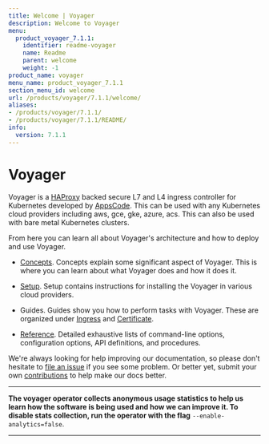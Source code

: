 ```yaml
---
title: Welcome | Voyager
description: Welcome to Voyager
menu:
  product_voyager_7.1.1:
    identifier: readme-voyager
    name: Readme
    parent: welcome
    weight: -1
product_name: voyager
menu_name: product_voyager_7.1.1
section_menu_id: welcome
url: /products/voyager/7.1.1/welcome/
aliases:
- /products/voyager/7.1.1/
- /products/voyager/7.1.1/README/
info:
  version: 7.1.1
---
```


# Voyager

Voyager is a [HAProxy](http://www.haproxy.org/) backed secure L7 and L4 ingress controller for Kubernetes developed by [AppsCode](https://appscode.com). This can be used with any Kubernetes cloud providers including aws, gce, gke, azure, acs. This can also be used with bare metal Kubernetes clusters.

From here you can learn all about Voyager's architecture and how to deploy and use Voyager.

- [Concepts](/products/voyager/7.1.1/concepts/). Concepts explain some significant aspect of Voyager. This
is where you can learn about what Voyager does and how it does it.

- [Setup](/products/voyager/7.1.1/setup/). Setup contains instructions for installing
  the Voyager in various cloud providers.

- Guides. Guides show you how to perform tasks with Voyager. These are organized under [Ingress](/products/voyager/7.1.1/guides/ingress) and [Certificate](/products/voyager/7.1.1/guides/certificate).

- [Reference](/products/voyager/7.1.1/reference/). Detailed exhaustive lists of
command-line options, configuration options, API definitions, and procedures.

We're always looking for help improving our documentation, so please don't hesitate to
[file an issue](https://github.com/appscode/voyager/issues/new) if you see some problem.
Or better yet, submit your own [contributions](/products/voyager/7.1.1/CONTRIBUTING) to help
make our docs better.

---

**The voyager operator collects anonymous usage statistics to help us learn how the software is being used and how we can improve it.
To disable stats collection, run the operator with the flag** `--enable-analytics=false`.

---
